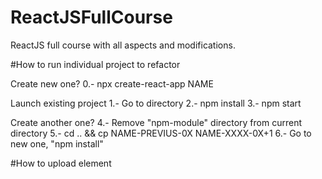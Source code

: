 # ReactJSFullCourse
ReactJS full course with all aspects and modifications.

#How to run individual project to refactor

Create new one?
	0.- npx create-react-app NAME

Launch existing project
	1.- Go to directory
	2.- npm install
	3.- npm start

Create another one?
	4.- Remove "npm-module" directory from current directory
	5.- cd .. && cp NAME-PREVIUS-0X NAME-XXXX-0X+1
	6.- Go to new one, "npm install"

#How to upload element
